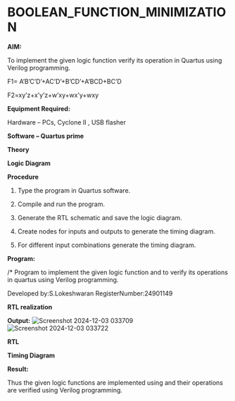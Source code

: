 # BOOLEAN_FUNCTION_MINIMIZATION

**AIM:**

To implement the given logic function verify its operation in Quartus using Verilog programming.

F1= A’B’C’D’+AC’D’+B’CD’+A’BCD+BC’D 

F2=xy’z+x’y’z+w’xy+wx’y+wxy

**Equipment Required:**

Hardware – PCs, Cyclone II , USB flasher

**Software – Quartus prime**

**Theory**

**Logic Diagram**

**Procedure**

1.	Type the program in Quartus software.

2.	Compile and run the program.

3.	Generate the RTL schematic and save the logic diagram.

4.	Create nodes for inputs and outputs to generate the timing diagram.

5.	For different input combinations generate the timing diagram.


**Program:**

/* Program to implement the given logic function and to verify its operations in quartus using Verilog programming. 

Developed by:S.Lokeshwaran RegisterNumber:24901149


**RTL realization**

**Output:**
![Screenshot 2024-12-03 033709](https://github.com/user-attachments/assets/a6788783-88d1-4aa0-a82a-bbd1ac32968d)
![Screenshot 2024-12-03 033722](https://github.com/user-attachments/assets/f1f528b2-404a-47e6-860d-8532468ab01b)



**RTL**

**Timing Diagram**

**Result:**

Thus the given logic functions are implemented using and their operations are verified using Verilog programming.

